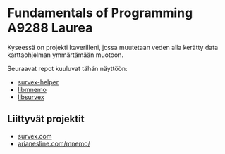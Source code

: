 # Fundamentals of Programming A9288 Laurea

Kyseessä on projekti kaverilleni, jossa muutetaan veden alla kerätty data karttaohjelman ymmärtämään muotoon.

Seuraavat repot kuuluvat tähän näyttöön: 
- [survex-helper](https://github.com/Snoozyman/survex-helper)
- [libmnemo](https://github.com/Snoozyman/libmnemo)
- [libsurvex](https://github.com/Snoozyman/libsurvex)

## Liittyvät projektit
- [survex.com](https://survex.com)
- [arianesline.com/mnemo/](https://www.arianesline.com/mnemo/)
